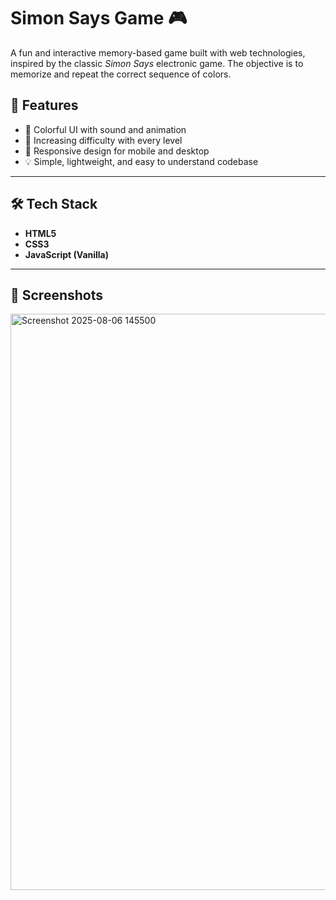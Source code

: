 # Simon Says Game 🎮

A fun and interactive memory-based game built with web technologies, inspired by the classic *Simon Says* electronic game. 
The objective is to memorize and repeat the correct sequence of colors.

## 🚀 Features

- 🎨 Colorful UI with sound and animation
- 🧠 Increasing difficulty with every level
- 🎯 Responsive design for mobile and desktop
- 💡 Simple, lightweight, and easy to understand codebase

---

## 🛠️ Tech Stack

- **HTML5**
- **CSS3**
- **JavaScript (Vanilla)**

---

## 📸 Screenshots

<img width="919" height="922" alt="Screenshot 2025-08-06 145500" src="https://github.com/user-attachments/assets/8c189e17-7e62-46be-b05b-0cd0de1c0f94" />
